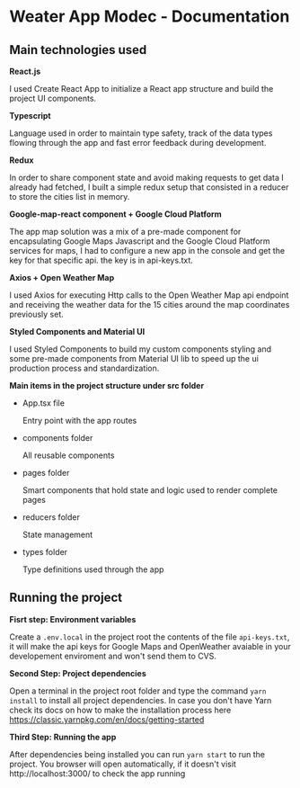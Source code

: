 # Weater App Modec - Documentation





## Main technologies used

**React.js**

  I used Create React App to initialize a React app structure and build the project UI components.

**Typescript**

  Language used in order to maintain type safety, track of the data types flowing through the app and fast error feedback during development.

**Redux**

  In order to share component state and avoid making requests to get data I already had fetched, I built a simple redux setup that consisted in a reducer to store the cities list in memory.

**Google-map-react component + Google Cloud Platform**

  The app map solution was a mix of a pre-made component for encapsulating Google Maps Javascript and the Google Cloud Platform services for maps, I had to configure a new app in the console and get the key for that specific api. the key is in api-keys.txt.

**Axios + Open Weather Map**

 I used Axios for executing Http calls to the Open Weather Map api endpoint and receiving the weather data for the 15 cities around the map coordinates previously set.

**Styled Components and Material UI**

  I used Styled Components to build my custom components styling and some pre-made components from Material UI lib to speed up the ui production process and standardization.


**Main items in the project structure under src folder**

  - App.tsx file

    Entry point with the app routes

  - components folder

    All reusable components
  
  - pages folder

    Smart components that hold state and logic used to render complete pages
  
  - reducers folder

    State management

  - types folder

    Type definitions used through the app



## Running the project


**Fisrt step: Environment variables**

  Create a `.env.local` in the project root the contents of the file `api-keys.txt`,
  it will make the api keys for Google Maps and OpenWeather avaiable in your developement enviroment and won't send them to CVS.



**Second Step: Project dependencies**

  Open a terminal in the project root folder and type the command ```yarn install``` to install all project dependencies. 
  In case you don't have Yarn check its docs on how to make the installation process here https://classic.yarnpkg.com/en/docs/getting-started



**Third Step: Running the app**

  After dependencies being installed you can run ```yarn start``` to run the project. You browser will open automatically, if it doesn't visit http://localhost:3000/ to check the app running

